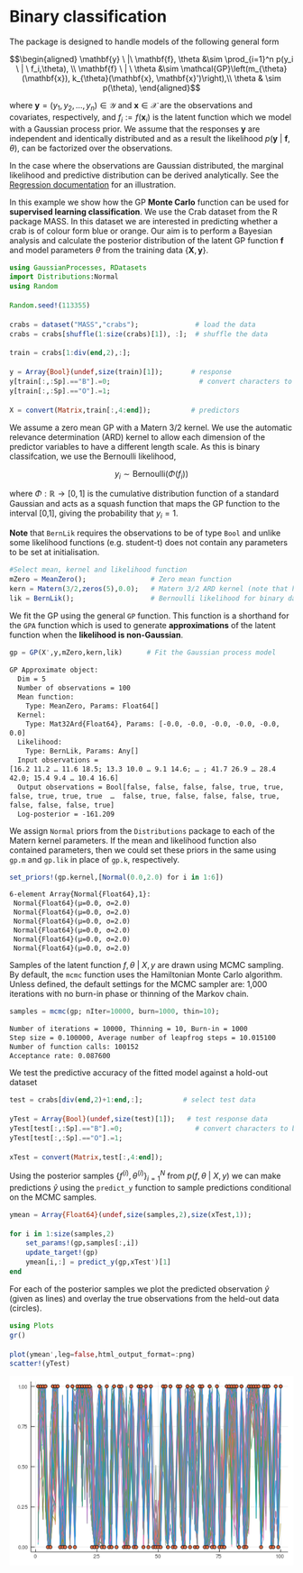 # Binary classification 

The package is designed to handle models of the following general form


$$\begin{aligned}
\mathbf{y}  \ |\ \mathbf{f}, \theta &\sim  \prod_{i=1}^n p(y_i \ | \ f_i,\theta), \\
\mathbf{f}  \ | \ \theta &\sim \mathcal{GP}\left(m_{\theta}(\mathbf{x}), k_{\theta}(\mathbf{x}, \mathbf{x}')\right),\\
\theta & \sim p(\theta),
\end{aligned}$$

where $\mathbf{y}=(y_1,y_2,\ldots,y_n) \in \mathcal{Y}$ and $\mathbf{x} \in \mathcal{X}$ are the observations and covariates, respectively, and $f_i:=f(\mathbf{x}_i)$ is the latent function which we model with a Gaussian process prior. We assume that the responses $\mathbf{y}$ are independent and identically distributed and as a result the likelihood $p(\mathbf{y} \ | \ \mathbf{f}, \theta)$, can be factorized over the observations.

In the case where the observations are Gaussian distributed, the marginal likelihood and predictive distribution can be derived analytically. See the [Regression documentation](http://stor-i.github.io/GaussianProcesses.jl/latest/Regression.html) for an illustration.

In this example we show how the GP **Monte Carlo** function can be used for **supervised learning classification**. We use the Crab dataset from the R package MASS. In this dataset we are interested in predicting whether a crab is of colour form blue or orange. Our aim is to perform a Bayesian analysis and calculate the posterior distribution of the latent GP function $\mathbf{f}$ and model parameters $\theta$ from the training data $\{\mathbf{X}, \mathbf{y}\}$.


```julia
using GaussianProcesses, RDatasets
import Distributions:Normal
using Random

Random.seed!(113355)

crabs = dataset("MASS","crabs");              # load the data
crabs = crabs[shuffle(1:size(crabs)[1]), :];  # shuffle the data

train = crabs[1:div(end,2),:];

y = Array{Bool}(undef,size(train)[1]);       # response
y[train[:,:Sp].=="B"].=0;                      # convert characters to booleans
y[train[:,:Sp].=="O"].=1;

X = convert(Matrix,train[:,4:end]);          # predictors
```

We assume a zero mean GP with a Matern 3/2 kernel. We use the automatic relevance determination (ARD) kernel to allow each dimension of the predictor variables to have a different length scale. As this is binary classifcation, we use the Bernoulli likelihood,

```math
y_i \sim \mbox{Bernoulli}(\Phi(f_i))
```
where $\Phi: \mathbb{R} \rightarrow [0,1]$ is the cumulative distribution function of a standard Gaussian and acts as a squash function that maps the GP function to the interval [0,1], giving the probability that $y_i=1$.

**Note** that `BernLik` requires the observations to be of type `Bool` and unlike some likelihood functions (e.g. student-t) does not contain any parameters to be set at initialisation.


```julia
#Select mean, kernel and likelihood function
mZero = MeanZero();                # Zero mean function
kern = Matern(3/2,zeros(5),0.0);   # Matern 3/2 ARD kernel (note that hyperparameters are on the log scale)
lik = BernLik();                   # Bernoulli likelihood for binary data {0,1}
```

We fit the GP using the general `GP` function. This function is a shorthand for the `GPA` function which is used to generate **approximations** of the latent function when the **likelihood is non-Gaussian**.


```julia
gp = GP(X',y,mZero,kern,lik)      # Fit the Gaussian process model
```




    GP Approximate object:
      Dim = 5
      Number of observations = 100
      Mean function:
        Type: MeanZero, Params: Float64[]
      Kernel:
        Type: Mat32Ard{Float64}, Params: [-0.0, -0.0, -0.0, -0.0, -0.0, 0.0]
      Likelihood:
        Type: BernLik, Params: Any[]
      Input observations =
    [16.2 11.2 … 11.6 18.5; 13.3 10.0 … 9.1 14.6; … ; 41.7 26.9 … 28.4 42.0; 15.4 9.4 … 10.4 16.6]
      Output observations = Bool[false, false, false, false, true, true, false, true, true, true  …  false, true, false, false, false, true, false, false, false, true]
      Log-posterior = -161.209



We assign `Normal` priors from the `Distributions` package to each of the Matern kernel parameters. If the mean and likelihood function also contained parameters, then we could set these priors in the same using `gp.m` and `gp.lik` in place of `gp.k`, respectively.


```julia
set_priors!(gp.kernel,[Normal(0.0,2.0) for i in 1:6])
```




    6-element Array{Normal{Float64},1}:
     Normal{Float64}(μ=0.0, σ=2.0)
     Normal{Float64}(μ=0.0, σ=2.0)
     Normal{Float64}(μ=0.0, σ=2.0)
     Normal{Float64}(μ=0.0, σ=2.0)
     Normal{Float64}(μ=0.0, σ=2.0)
     Normal{Float64}(μ=0.0, σ=2.0)



Samples of the latent function $f,\theta \ | \ X,y$ are drawn using MCMC sampling. By default, the `mcmc` function uses the Hamiltonian Monte Carlo algorithm. Unless defined, the default settings for the MCMC sampler are: 1,000 iterations with no burn-in phase or thinning of the Markov chain.


```julia
samples = mcmc(gp; nIter=10000, burn=1000, thin=10);
```

    Number of iterations = 10000, Thinning = 10, Burn-in = 1000
    Step size = 0.100000, Average number of leapfrog steps = 10.015100
    Number of function calls: 100152
    Acceptance rate: 0.087600


We test the predictive accuracy of the fitted model against a hold-out dataset


```julia
test = crabs[div(end,2)+1:end,:];          # select test data

yTest = Array{Bool}(undef,size(test)[1]);   # test response data
yTest[test[:,:Sp].=="B"].=0;                  # convert characters to booleans
yTest[test[:,:Sp].=="O"].=1;

xTest = convert(Matrix,test[:,4:end]);
```

Using the posterior samples $\{f^{(i)},\theta^{(i)}\}_{i=1}^N$ from $p(f,\theta \ | \ X,y)$ we can make predictions $\hat{y}$ using the `predict_y` function to sample predictions conditional on the MCMC samples.


```julia
ymean = Array{Float64}(undef,size(samples,2),size(xTest,1));

for i in 1:size(samples,2)
    set_params!(gp,samples[:,i])
    update_target!(gp)
    ymean[i,:] = predict_y(gp,xTest')[1]
end
```

For each of the posterior samples we plot the predicted observation $\hat{y}$ (given as lines) and overlay the true observations from the held-out data (circles).


```julia
using Plots
gr()

plot(ymean',leg=false,html_output_format=:png)
scatter!(yTest)
```




![png](Classification_files/Classification_17_0.png)
